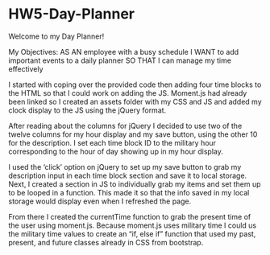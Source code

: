 # HW5-Day-Planner
Welcome to my Day Planner!

My Objectives:
AS AN employee with a busy schedule
I WANT to add important events to a daily planner
SO THAT I can manage my time effectively

I started with coping over the provided code then adding four time blocks to the HTML so that I could work on adding the JS. Moment.js had already been linked so I created an assets folder with my CSS and JS and added my clock display to the JS using the jQuery format.

After reading about the columns for jQuery I decided to use two of the twelve columns for my hour display and my save button, using the other 10 for the description. I set each time block ID to the military hour corresponding to the hour of day showing up in my hour display.

I used the ‘click’ option on jQuery to set up my save button to grab my description input in each time block section and save it to local storage. Next, I created a section in JS to individually grab my items and set them up to be looped in a function. This made it so that the info saved in my local storage would display even when I refreshed the page.

From there I created the currentTime function to grab the present time of the user using moment.js. Because moment.js uses military time I could us the military time values to create an “if, else if” function that used my past, present, and future classes already in CSS from bootstrap.
